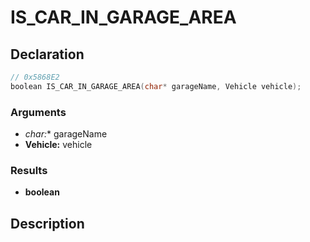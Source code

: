# IS_CAR_IN_GARAGE_AREA

## Declaration
```cpp
// 0x5868E2
boolean IS_CAR_IN_GARAGE_AREA(char* garageName, Vehicle vehicle);
```

### Arguments
- **char*:** garageName
- **Vehicle:** vehicle

### Results
- **boolean**

## Description
